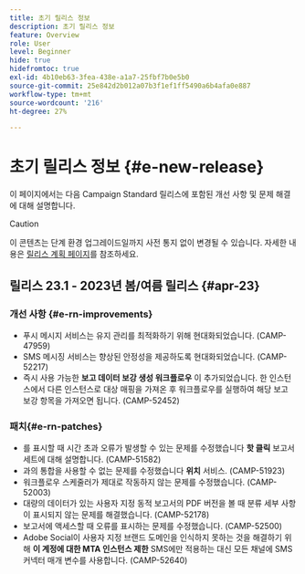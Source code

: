 ```yaml
---
title: 초기 릴리스 정보
description: 초기 릴리스 정보
feature: Overview
role: User
level: Beginner
hide: true
hidefromtoc: true
exl-id: 4b10eb63-3fea-438e-a1a7-25fbf7b0e5b0
source-git-commit: 25e842d2b012a07b3f1ef1ff5490a6b4afa0e887
workflow-type: tm+mt
source-wordcount: '216'
ht-degree: 27%

---
```



# 초기 릴리스 정보 {#e-new-release}

이 페이지에서는 다음 Campaign Standard 릴리스에 포함된 개선 사항 및 문제 해결에 대해 설명합니다.
>[!CAUTION]
>
> 이 콘텐츠는 단계 환경 업그레이드일까지 사전 통지 없이 변경될 수 있습니다. 자세한 내용은 [릴리스 계획 페이지](../../rn/using/release-planning.md)를 참조하세요.

## 릴리스 23.1 - 2023년 봄/여름 릴리스 {#apr-23}

### 개선 사항 {#e-rn-improvements}

* 푸시 메시지 서비스는 유지 관리를 최적화하기 위해 현대화되었습니다. (CAMP-47959)
* SMS 메시징 서비스는 향상된 안정성을 제공하도록 현대화되었습니다. (CAMP-52217)
* 즉시 사용 가능한 **보고 데이터 보강 생성 워크플로우** 이 추가되었습니다. 한 인스턴스에서 다른 인스턴스로 대상 매핑을 가져온 후 워크플로우를 실행하여 해당 보고 보강 항목을 가져오면 됩니다. (CAMP-52452)

### 패치{#e-rn-patches}

* 를 표시할 때 시간 초과 오류가 발생할 수 있는 문제를 수정했습니다 **핫 클릭** 보고서 세트에 대해 설명합니다. (CAMP-51582)
* 과의 통합을 사용할 수 없는 문제를 수정했습니다 **위치** 서비스. (CAMP-51923)
* 워크플로우 스케줄러가 제대로 작동하지 않는 문제를 수정했습니다. (CAMP-52003)
* 대량의 데이터가 있는 사용자 지정 동적 보고서의 PDF 버전을 볼 때 분류 세부 사항이 표시되지 않는 문제를 해결했습니다. (CAMP-52178)
* 보고서에 액세스할 때 오류를 표시하는 문제를 수정했습니다. (CAMP-52500)
* Adobe Social이 사용자 지정 브랜드 도메인을 인식하지 못하는 것을 해결하기 위해 **이 계정에 대한 MTA 인스턴스 제한** SMS에만 적용하는 대신 모든 채널에 SMS 커넥터 매개 변수를 사용합니다. (CAMP-52640)
